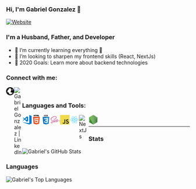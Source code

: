 ### Hi, I'm Gabriel Gonzalez 👋

[![Website](https://img.shields.io/badge/hggonzalez.tech-develop-green?style=for-the-badge)](https://hggonzalez.tech)

### I'm a Husband, Father, and Developer

- 🌱 I’m currently learning everything 🤣
- 👯 I’m looking to sharpen my frontend skills (React, NextJs)
- 🥅 2020 Goals: Learn more about backend technologies

### Connect with me:

[<img align="left" alt="hggonzalez.tech" width="22px" src="https://raw.githubusercontent.com/iconic/open-iconic/master/svg/globe.svg" />][website][<img align="left" alt="Gabriel Gonzalez | LinkedIn" width="22px" src="https://user-images.githubusercontent.com/9381648/95214703-6890f880-07ad-11eb-9ba2-dcfb81d7ec76.png" />][linkedin]

<br />

### Languages and Tools:

<img align="left" alt="Visual Studio Code" width="26px" src="https://raw.githubusercontent.com/github/explore/80688e429a7d4ef2fca1e82350fe8e3517d3494d/topics/visual-studio-code/visual-studio-code.png" />
<img align="left" alt="HTML5" width="26px" src="https://raw.githubusercontent.com/github/explore/80688e429a7d4ef2fca1e82350fe8e3517d3494d/topics/html/html.png" />
<img align="left" alt="CSS3" width="26px" src="https://raw.githubusercontent.com/github/explore/80688e429a7d4ef2fca1e82350fe8e3517d3494d/topics/css/css.png" />
<img align="left" alt="Sass" width="26px" src="https://raw.githubusercontent.com/github/explore/80688e429a7d4ef2fca1e82350fe8e3517d3494d/topics/sass/sass.png" />
<img align="left" alt="JavaScript" width="26px" src="https://raw.githubusercontent.com/github/explore/80688e429a7d4ef2fca1e82350fe8e3517d3494d/topics/javascript/javascript.png" />
<img align="left" alt="React" width="26px" src="https://raw.githubusercontent.com/github/explore/80688e429a7d4ef2fca1e82350fe8e3517d3494d/topics/react/react.png" />
<img align="left" alt="NextJs" width="26px" src="https://user-images.githubusercontent.com/9381648/95211436-d0dddb00-07a9-11eb-8950-4eb8fd727fba.png" />
<img align="left" alt="Node.js" width="26px" src="https://raw.githubusercontent.com/github/explore/80688e429a7d4ef2fca1e82350fe8e3517d3494d/topics/nodejs/nodejs.png" />

<br />

---
### Stats

<img align="left" alt="Gabriel's GitHub Stats" src="https://github-readme-stats.codestackr.vercel.app/api?username=hggonzalez&show_icons=true&hide_border=true&count_private=true" />

<br />

### Languages
<img align="left" alt="Gabriel's Top Languages" src="https://github-readme-stats.vercel.app/api/top-langs/?username=hggonzalez&hide=css&layout=compact" />

[website]: https://hggonzalez.tech
[linkedin]: https://linkedin.com/in/codeSTACKr